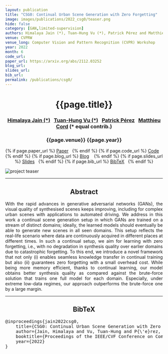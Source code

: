 ```yaml
---
layout: publication
title: "CSG0: Continual Urban Scene Generation with Zero Forgetting"
image: images/publications/2022_csg0/teaser.png
hide: false
category: [GAN,limited-supervision]
authors: Himalaya Jain (*), Tuan-Hung Vu (*), Patrick Pérez and Matthieu Cord (* equal contrib.)
venue: CVPRW
venue_long: Computer Vision and Pattern Recognition (CVPR) Workshop
year: 2022
month: 6
code_url:
paper_url: https://arxiv.org/abs/2112.03252
blog_url:
slides_url:
bib_url:
permalink: /publications/csg0/
---
```


<h1 align="center"> {{page.title}} </h1>
<!-- Simple call of authors -->
<!-- <h3 align="center"> {{page.authors}} </h3> -->
<!-- Alternatively you can add links to author pages -->
<h3 align="center"> <a href="https://himalayajain.github.io/">Himalaya Jain (*)</a>&nbsp;&nbsp; <a href="https://tuanhungvu.github.io/">Tuan-Hung Vu (*)</a>&nbsp;&nbsp; <a href="https://ptrckprz.github.io/">Patrick Pérez</a>&nbsp;&nbsp; <a href="https://cord.isir.upmc.fr/">Matthieu Cord</a> (* equal contrib.) </h3>


<h3 align="center"> {{page.venue}} {{page.year}} </h3>

<div align="center">
  <p>
    {% if page.paper_url %}
    <a href="{{ page.paper_url }}"><i class="far fa-file-pdf"></i> Paper</a>&nbsp;&nbsp;
    {% endif %}
    {% if page.code_url %}
    <a href="{{ page.code_url }}"><i class="fab fa-github"></i> Code</a> &nbsp;&nbsp;
    {% endif %}
    {% if page.blog_url %}
    <a href="{{ page.blog_url }}"><i class="fab fa-blogger"></i> Blog</a> &nbsp;&nbsp;
    {% endif %}
    {% if page.slides_url %}
    <a href="{{ page.slides_url }}"><i class="far fa-file-pdf"></i> Slides</a>&nbsp;&nbsp;
    {% endif %}
    {% if page.bib_url %}
    <a href="{{ page.bib_url}}"><i class="far fa-file-alt"></i> BibTeX</a>&nbsp;&nbsp;
    {% endif %}
  </p>
</div>

<div class="publication-teaser">
    <img src="../../{{ page.image }}" alt="project teaser"/>
</div>


<hr>

<h2  align="center"> Abstract</h2>

<p align="justify">With the rapid advances in generative adversarial networks (GANs), the visual quality of synthesised scenes keeps improving, including for complex urban scenes with applications to automated driving. We address in this work a continual scene generation setup in which GANs are trained on a stream of distinct domains; ideally, the learned models should eventually be able to generate new scenes in all seen domains. This setup reflects the real-life scenario where data are continuously acquired in different places at different times. In such a continual setup, we aim for learning with zero forgetting, i.e., with no degradation in synthesis quality over earlier domains due to catastrophic forgetting. To this end, we introduce a novel framework that not only (i) enables seamless knowledge transfer in continual training but also (ii) guarantees zero forgetting with a small overhead cost. While being more memory efficient, thanks to continual learning, our model obtains better synthesis quality as compared against the brute-force solution that trains one full model for each domain. Especially, under extreme low-data regimes, our approach outperforms the brute-force one by a large margin.
</p>

<hr>


<h2  align="center">BibTeX</h2>
<left>
  <pre class="bibtex-box">
@inproceedings{jain2022csg0,
    title={CSG0: Continual Urban Scene Generation with Zero Forgetting},
    author={Jain, Himalaya and Vu, Tuan-Hung and P{\'e}rez, Patrick and Cord, Matthieu},
    booktitle={Proceedings of the IEEE/CVF Conference on Computer Vision and Pattern Recognition (CVPR) Workshop},
    year={2022}
}</pre>
</left>

<br>
